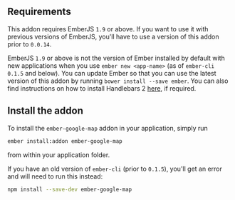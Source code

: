 ## Requirements

This addon requires EmberJS `1.9` or above. If you want to use it with previous versions of EmberJS, you'll have to use a version of this addon prior to `0.0.14`.

EmberJS `1.9` or above is not the version of Ember installed by default with new applications when you use `ember new <app-name>` (as of `ember-cli` `0.1.5` and below). You can update Ember so that you can use the latest version of this addon by running `bower install --save ember`. You can also find instructions on how to install Handlebars 2 [here](http://emberjs.com/blog/2014/12/08/ember-1-9-0-released.html#toc_handlebars-2-0), if required.


## Install the addon

To install the `ember-google-map` addon in your application, simply run

```bash
ember install:addon ember-google-map
```

from within your application folder.

If you have an old version of `ember-cli` (prior to `0.1.5`), you'll get an error and will need to run this instead:

```bash
npm install --save-dev ember-google-map
```
